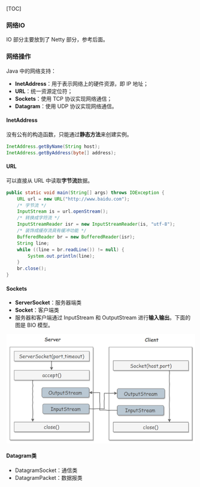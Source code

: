 [TOC]

### 网络IO

IO 部分主要放到了 Netty 部分，参考后面。



### 网络操作

Java 中的网络支持：

- **InetAddress**：用于表示网络上的硬件资源，即 IP 地址；
- **URL**：统一资源定位符；
- **Sockets**：使用 TCP 协议实现网络通信；
- **Datagram**：使用 UDP 协议实现网络通信。

#### InetAddress

没有公有的构造函数，只能通过**静态方法**来创建实例。

```java
InetAddress.getByName(String host);
InetAddress.getByAddress(byte[] address);
```

#### URL

可以直接从 URL 中读取**字节流**数据。

```java
public static void main(String[] args) throws IOException {
    URL url = new URL("http://www.baidu.com");
    /* 字节流 */
    InputStream is = url.openStream();
    /* 转换成字符流 */
    InputStreamReader isr = new InputStreamReader(is, "utf-8");
    /* 装饰成缓存流具有缓冲功能 */
    BufferedReader br = new BufferedReader(isr);
    String line;
    while ((line = br.readLine()) != null) {
        System.out.println(line);
    }
    br.close();
}
```

#### Sockets

- **ServerSocket**：服务器端类
- **Socket**：客户端类
- 服务器和客户端通过 InputStream 和 OutputStream 进行**输入输出**。下面的图是 BIO 模型。

<img src="assets/1563439394302.png" alt="1563439394302" style="zoom:70%;" />

#### Datagram类

- DatagramSocket：通信类
- DatagramPacket：数据报类









